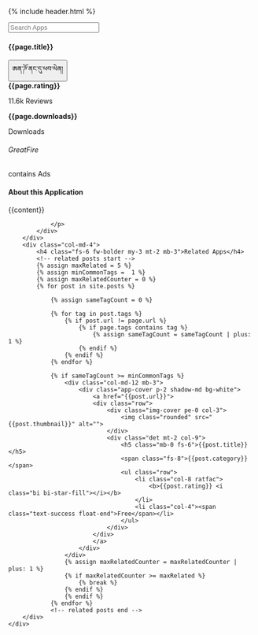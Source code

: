 {% include header.html %}
<div  class="main-content">
    <div class="nav-bar sticky-top-xl bg-white shadow-sm w-100 p-3">
        <div class="row">
            <div class="col-md-5">
                <div class="input-group mb-0">
                    <input type="text" class="form-control border-end-0 mb-0" placeholder="Search Apps" aria-label="Recipient's username" aria-describedby="basic-addon2">
                    <span class="input-group-text sit border-start-0" id="basic-addon2"><i class="bi bi-search"></i></span>
                </div>
            </div>
            <div class="col-md-3"></div>
        </div>
    </div>
<div class="section-container p-2 p-xl-4">
    <div class="row">
        <div class="col-md-8 ps-4 ps-lg-3">
            <div class="row bg-white shadow-sm">
                <div class="col-md-4 p-3">
                    <img class="w-100" src="{{page.thumbnail}}" alt="">
                </div>
                <div class="col-md-8 p-2">
                    <h4 class="fw-semi fs-4 mb-3">{{page.title}}</h4>
                    <a href="{{page.apk}}" download>
                        <button class="btn btn-primary w-45 fw-semi fs-8 py-2 me-3"> ཨན་ཌོ་ནང་དུ་ཕབ་ལེན།</button>
                    </a>
                    <div class="row pt-4">
                        <div class="col-md-4 col-6 text-center">
                            <b>{{page.rating}} <i class="bi bi-star-fill"></i></b>
                            <p>11.6k Reviews</p>
                        </div>
                        <div class="col-md-4 col-6 text-center">
                            <b>{{page.downloads}}</b>
                            <p>Downloads</p>
                        </div>
                    </div>
                    <div class="auth pt-4">
                        <h6 class="text-primary fw-semi mb-0">GreatFire</h6>
                        <p class="fs-8">contains Ads</p>
                    </div>
                </div>
            </div>
            <div class="about row p-2 py-3 bg-white mt-4 shadow-sm">
                <h4 class="fw-semi fs-5">About this Application</h4>
                <p class="fs-8 text-justify">
                {{content}}

                </p>
            </div>
        </div>
        <div class="col-md-4">
            <h4 class="fs-6 fw-bolder my-3 mt-2 mb-3">Related Apps</h4>
            <!-- related posts start -->
            {% assign maxRelated = 5 %}
            {% assign minCommonTags =  1 %}
            {% assign maxRelatedCounter = 0 %}
            {% for post in site.posts %}

                {% assign sameTagCount = 0 %}
            
                {% for tag in post.tags %}
                    {% if post.url != page.url %}
                        {% if page.tags contains tag %}
                            {% assign sameTagCount = sameTagCount | plus: 1 %}
                        {% endif %}
                    {% endif %}
                {% endfor %}
            
                {% if sameTagCount >= minCommonTags %}
                    <div class="col-md-12 mb-3">
                        <div class="app-cover p-2 shadow-md bg-white">
                            <a href="{{post.url}}">
                            <div class="row">
                                <div class="img-cover pe-0 col-3"> 
                                    <img class="rounded" src="{{post.thumbnail}}" alt="">
                                </div>
                                <div class="det mt-2 col-9">
                                    <h5 class="mb-0 fs-6">{{post.title}}</h5>
                                    <span class="fs-8">{{post.category}}</span>
                                    <ul class="row">
                                        <li class="col-8 ratfac">
                                            <b>{{post.rating}} <i class="bi bi-star-fill"></i></b>
                                        </li>
                                        <li class="col-4"><span class="text-success float-end">Free</span></li>
                                    </ul>
                                </div>
                            </div>
                            </a>
                        </div>
                    </div>
                    {% assign maxRelatedCounter = maxRelatedCounter | plus: 1 %}
                    {% if maxRelatedCounter >= maxRelated %}
                        {% break %}
                    {% endif %}
                    {% endif %}
                {% endfor %}
                <!-- related posts end -->
        </div>
    </div>
</div>